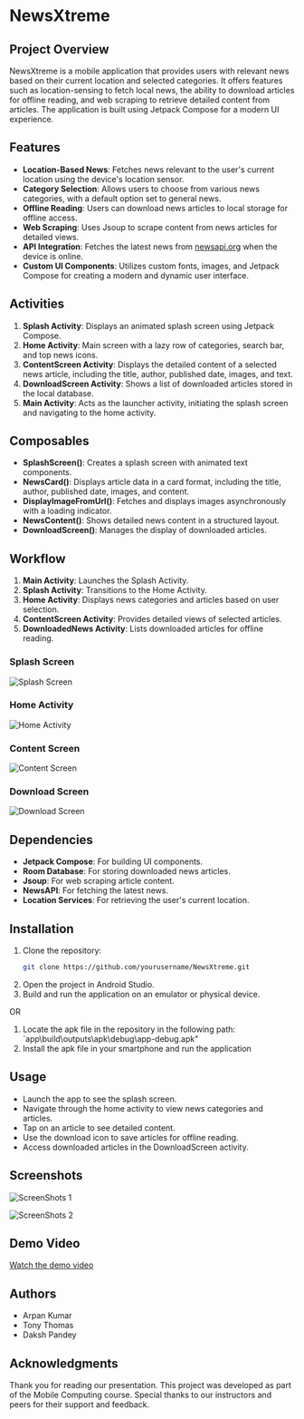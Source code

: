 # NewsXtreme

## Project Overview
NewsXtreme is a mobile application that provides users with relevant news based on their current location and selected categories. It offers features such as location-sensing to fetch local news, the ability to download articles for offline reading, and web scraping to retrieve detailed content from articles. The application is built using Jetpack Compose for a modern UI experience.

## Features
- **Location-Based News**: Fetches news relevant to the user's current location using the device's location sensor.
- **Category Selection**: Allows users to choose from various news categories, with a default option set to general news.
- **Offline Reading**: Users can download news articles to local storage for offline access.
- **Web Scraping**: Uses Jsoup to scrape content from news articles for detailed views.
- **API Integration**: Fetches the latest news from [newsapi.org](https://newsapi.org) when the device is online.
- **Custom UI Components**: Utilizes custom fonts, images, and Jetpack Compose for creating a modern and dynamic user interface.

## Activities
1. **Splash Activity**: Displays an animated splash screen using Jetpack Compose.
2. **Home Activity**: Main screen with a lazy row of categories, search bar, and top news icons.
3. **ContentScreen Activity**: Displays the detailed content of a selected news article, including the title, author, published date, images, and text.
4. **DownloadScreen Activity**: Shows a list of downloaded articles stored in the local database.
5. **Main Activity**: Acts as the launcher activity, initiating the splash screen and navigating to the home activity.

## Composables
- **SplashScreen()**: Creates a splash screen with animated text components.
- **NewsCard()**: Displays article data in a card format, including the title, author, published date, images, and content.
- **DisplayImageFromUrl()**: Fetches and displays images asynchronously with a loading indicator.
- **NewsContent()**: Shows detailed news content in a structured layout.
- **DownloadScreen()**: Manages the display of downloaded articles.

## Workflow
1. **Main Activity**: Launches the Splash Activity.
2. **Splash Activity**: Transitions to the Home Activity.
3. **Home Activity**: Displays news categories and articles based on user selection.
4. **ContentScreen Activity**: Provides detailed views of selected articles.
5. **DownloadedNews Activity**: Lists downloaded articles for offline reading.

### Splash Screen
![Splash Screen](MC%20Project%20Slides/3.png)

### Home Activity
![Home Activity](MC%20Project%20Slides/4.png)

### Content Screen
![Content Screen](MC%20Project%20Slides/5.png)

### Download Screen
![Download Screen](MC%20Project%20Slides/6.png)

## Dependencies
- **Jetpack Compose**: For building UI components.
- **Room Database**: For storing downloaded news articles.
- **Jsoup**: For web scraping article content.
- **NewsAPI**: For fetching the latest news.
- **Location Services**: For retrieving the user's current location.

## Installation
1. Clone the repository:
    ```bash
    git clone https://github.com/yourusername/NewsXtreme.git
    ```
2. Open the project in Android Studio.
3. Build and run the application on an emulator or physical device.

OR

1. Locate the apk file in the repository in the following path: `app\build\outputs\apk\debug\app-debug.apk"
2. Install the apk file in your smartphone and run the application

## Usage
- Launch the app to see the splash screen.
- Navigate through the home activity to view news categories and articles.
- Tap on an article to see detailed content.
- Use the download icon to save articles for offline reading.
- Access downloaded articles in the DownloadScreen activity.

## Screenshots
![ScreenShots 1](MC%20Project%20Slides/10.png)

![ScreenShots 2](MC%20Project%20Slides/11.png)

## Demo Video
[Watch the demo video](https://drive.google.com/file/d/1LxiuW56ZxNFntOEsh5gRdMYhTviyHiPK/view?usp=sharing)

## Authors
- Arpan Kumar
- Tony Thomas
- Daksh Pandey

## Acknowledgments
Thank you for reading our presentation. This project was developed as part of the Mobile Computing course. Special thanks to our instructors and peers for their support and feedback.
